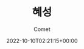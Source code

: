 ---
weight: 150
title: "혜성"
subtitle: "Comet"
description: "正規 1.5 輯"
icon: library_music
lead: ""
date: 2022-10-10T02:21:15+00:00
lastmod: 2022-10-10T02:21:15+00:00
draft: false
images: []
---
